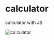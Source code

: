 # calculator
calculator with JS



![calculator](https://user-images.githubusercontent.com/83688429/129148537-31ab49ef-ad60-4fac-aa5e-669b3cf90d25.png)



 
